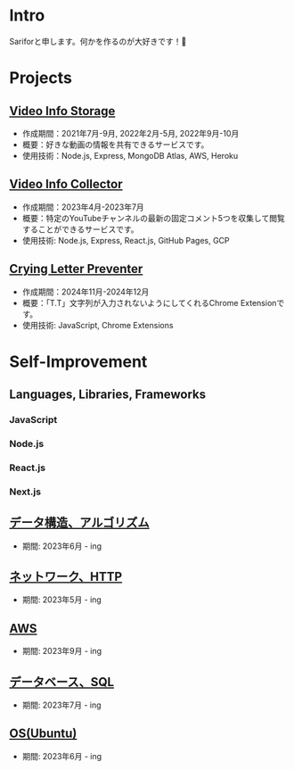 # Intro
Sariforと申します。何かを作るのが大好きです！🐾

# Projects
## [Video Info Storage](https://github.com/sarifor/video-info-storage)
- 作成期間：2021年7月-9月, 2022年2月-5月, 2022年9月-10月
- 概要：好きな動画の情報を共有できるサービスです。
- 使用技術：Node.js, Express, MongoDB Atlas, AWS, Heroku

## [Video Info Collector](https://github.com/sarifor/video-info-collector)
- 作成期間：2023年4月-2023年7月
- 概要：特定のYouTubeチャンネルの最新の固定コメント5つを収集して閲覧することができるサービスです。
- 使用技術: Node.js, Express, React.js, GitHub Pages, GCP

## [Crying Letter Preventer](https://github.com/sarifor/crying-letter-preventer)
- 作成期間：2024年11月-2024年12月
- 概要：「T.T」文字列が入力されないようにしてくれるChrome Extensionです。
- 使用技術: JavaScript, Chrome Extensions

# Self-Improvement
## Languages, Libraries, Frameworks
### JavaScript
### Node.js
### React.js
### Next.js

## [データ構造、アルゴリズム](https://github.com/sarifor/algorithm-practice.git)
- 期間: 2023年6月 - ing

## [ネットワーク、HTTP](https://github.com/sarifor/network-http-practice.git)
- 期間: 2023年5月 - ing

## [AWS](https://github.com/sarifor/aws-practice.git)
- 期間: 2023年9月 - ing

## [データベース、SQL](https://github.com/sarifor/db-practice.git)
- 期間: 2023年7月 - ing
  
## [OS(Ubuntu)](https://github.com/sarifor/linux-practice)
- 期間: 2023年6月 - ing

